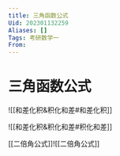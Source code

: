 ```yaml
---
title: 三角函数公式
Uid: 202301132259
Aliases: []
Tags: 考研数学一 
From: 
---
```

# 三角函数公式
![[和差化积&积化和差#和差化积]]

![[和差化积&积化和差#积化和差]]

[[二倍角公式]]![[二倍角公式]]
